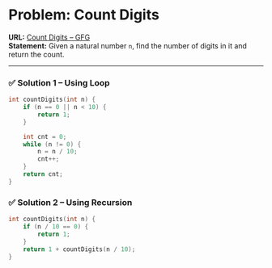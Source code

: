 # Problem: Count Digits

**URL:** [Count Digits – GFG](https://www.geeksforgeeks.org/problems/count-digits-1606889545/1)  
**Statement:** Given a natural number `n`, find the number of digits in it and return the count.

---
### ✅ Solution 1 – Using Loop

```cpp
int countDigits(int n) {
    if (n == 0 || n < 10) {
        return 1;
    }

    int cnt = 0;
    while (n != 0) {
        n = n / 10;
        cnt++;
    }
    return cnt;
}
```
### ✅ Solution 2 – Using Recursion

```cpp
int countDigits(int n) {
    if (n / 10 == 0) {
        return 1;
    }
    return 1 + countDigits(n / 10);
}
```
